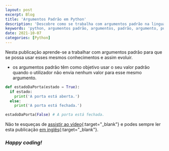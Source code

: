 ```yaml
---
layout: post
excerpt: Blog
title: 'Argumentos Padrão em Python'
description: 'Descobre como se trabalha com argumentos padrão na linguagem de programação Python. Obtém respostas às tuas dúvidas com a teoria e os exemplos apresentados.'
keywords: 'python, argumentos padrão, argumentos, padrão, argumento, publicação'
date: 2021-10-07
categories: [Python]
---
```


Nesta publicação aprende-se a trabalhar com argumentos padrão para que se possa usar esses mesmos conhecimentos e assim evoluir.

- os argumentos padrão têm como objetivo usar o seu valor padrão quando o utilizador não envia nenhum valor para esse mesmo argumento.

```python
def estadoDaPorta(estado = True):
  if estado:
    print('A porta está aberta.')
  else:
    print('A porta está fechada.')

estadoDaPorta(False) # A porta está fechada.
```

Não te esqueças de [assistir ao vídeo](https://youtu.be/dWk0XVIto3w){:target="\_blank"} e podes sempre ler esta publicação [em inglês](https://nelsonsilvadev.com/blog/20211007/default-arguments-in-python/){:target="\_blank"}.

### _Happy coding!_

